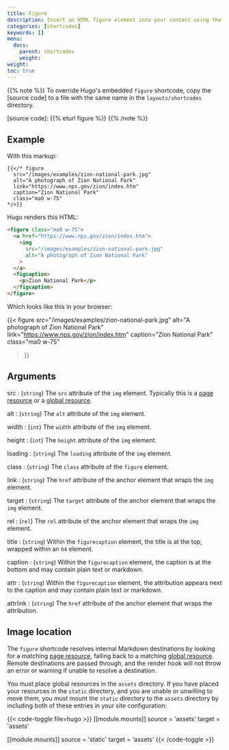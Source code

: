 ```yaml
---
title: Figure
description: Insert an HTML figure element into your content using the figure shortcode.
categories: [shortcodes]
keywords: []
menu:
  docs:
    parent: shortcodes
    weight:
weight:
toc: true
---
```


{{% note %}}
To override Hugo's embedded `figure` shortcode, copy the [source code] to a file with the same name in the `layouts/shortcodes` directory.

[source code]: {{% eturl figure %}}
{{% /note %}}

## Example

With this markup:

```text
{{</* figure
  src="/images/examples/zion-national-park.jpg"
  alt="A photograph of Zion National Park"
  link="https://www.nps.gov/zion/index.htm"
  caption="Zion National Park"
  class="ma0 w-75"
*/>}}
```

Hugo renders this HTML:

```html
<figure class="ma0 w-75">
  <a href="https://www.nps.gov/zion/index.htm">
    <img 
      src="/images/examples/zion-national-park.jpg" 
      alt="A photograph of Zion National Park"
    >
  </a>
  <figcaption>
    <p>Zion National Park</p>
  </figcaption>
</figure>
```

Which looks like this in your browser:

{{< figure
  src="/images/examples/zion-national-park.jpg"
  alt="A photograph of Zion National Park"
  link="https://www.nps.gov/zion/index.htm"
  caption="Zion National Park"
  class="ma0 w-75"
>}}

## Arguments

src
: (`string`) The `src` attribute of the `img` element. Typically this is a [page resource](g) or a [global resource](g).

alt
: (`string`) The `alt` attribute of the `img` element.

width
: (`int`) The `width` attribute of the `img` element.

height
: (`int`) The `height` attribute of the `img` element.

loading
: (`string`) The `loading` attribute of the `img` element.

class
: (`string`) The `class` attribute of the `figure` element.

link
: (`string`) The `href` attribute of the anchor element that wraps the `img` element.

target
: (`string`) The `target` attribute of the anchor element that wraps the `img` element.

rel
: (`rel`) The `rel` attribute of the anchor element that wraps the `img` element.

title
: (`string`) Within the `figurecaption` element, the title is at the top, wrapped within an `h4` element.

caption
: (`string`) Within the `figurecaption` element, the caption is at the bottom and may contain plain text or markdown.

attr
: (`string`) Within the `figurecaption` element, the attribution appears next to the caption and may contain plain text or markdown.

attrlink
: (`string`) The `href` attribute of the anchor element that wraps the attribution.

## Image location

The `figure` shortcode resolves internal Markdown destinations by looking for a matching [page resource](g), falling back to a matching [global resource](g). Remote destinations are passed through, and the render hook will not throw an error or warning if unable to resolve a destination.

You must place global resources in the `assets` directory. If you have placed your resources in the `static` directory, and you are unable or unwilling to move them, you must mount the `static` directory to the `assets` directory by including both of these entries in your site configuration:

{{< code-toggle file=hugo >}}
[[module.mounts]]
source = 'assets'
target = 'assets'

[[module.mounts]]
source = 'static'
target = 'assets'
{{< /code-toggle >}}
